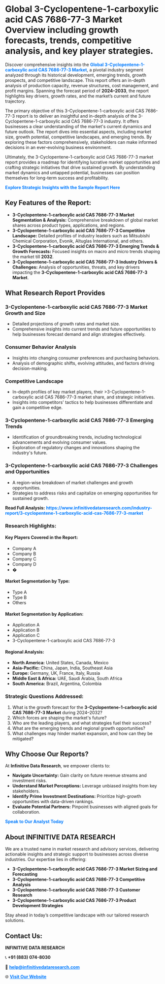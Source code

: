 <h1>Global 3-Cyclopentene-1-carboxylic acid CAS 7686-77-3 Market Overview including growth forecasts, trends, competitive analysis, and key player strategies.</h1>
<p>
Discover comprehensive insights into the 
<a href="https://www.infinitivedataresearch.com/industry-report/3-cyclopentene-1-carboxylic-acid-cas-7686-77-3-market" rel="dofollow" style="color: #007BFF; text-decoration: none;"><strong>Global 3-Cyclopentene-1-carboxylic acid CAS 7686-77-3 Market</strong></a>, a pivotal industry segment analyzed through its historical development, emerging trends, growth prospects, and competitive landscape. This report offers an in-depth analysis of production capacity, revenue structures, cost management, and profit margins. Spanning the forecast period of <strong>2024–2033</strong>, the report highlights key drivers, growth rates, and the market’s current and future trajectory.
</p>
<p>
The primary objective of this 3-Cyclopentene-1-carboxylic acid CAS 7686-77-3 report is to deliver an insightful and in-depth analysis of the 3-Cyclopentene-1-carboxylic acid CAS 7686-77-3 industry. It offers businesses a clear understanding of the market's current dynamics and future outlook. The report dives into essential aspects, including market size, growth potential, competitive landscapes, and emerging trends. By exploring these factors comprehensively, stakeholders can make informed decisions in an ever-evolving business environment.
</p>
<p>
Ultimately, the 3-Cyclopentene-1-carboxylic acid CAS 7686-77-3 market report provides a roadmap for identifying lucrative market opportunities and crafting strategic initiatives that drive sustained growth. By understanding market dynamics and untapped potential, businesses can position themselves for long-term success and profitability.
</p>
<p>
<a href="https://www.infinitivedataresearch.com/request-sample/reportId=112535" style="color: #007BFF; text-decoration: none;"><strong>Explore Strategic Insights with the Sample Report Here</strong></a>
</p>

<h2>Key Features of the Report:</h2>
<ul>
<li><strong>3-Cyclopentene-1-carboxylic acid CAS 7686-77-3 Market Segmentation & Analysis:</strong> Comprehensive breakdown of global market shares across product types, applications, and regions.</li>
<li><strong>3-Cyclopentene-1-carboxylic acid CAS 7686-77-3 Competitive Landscape:</strong> Detailed profiles of industry leaders such as Mitsubishi Chemical Corporation, Evonik, Altuglas International, and others.</li>
<li><strong>3-Cyclopentene-1-carboxylic acid CAS 7686-77-3 Emerging Trends & Growth Forecasts:</strong> Focused insights on macro and micro trends shaping the market till <strong>2032</strong>.</li>
<li><strong>3-Cyclopentene-1-carboxylic acid CAS 7686-77-3 Industry Drivers & Challenges:</strong> Analysis of opportunities, threats, and key drivers impacting the <strong>3-Cyclopentene-1-carboxylic acid CAS 7686-77-3 Market</strong>.</li>
</ul>

<h2>What Research Report Provides</h2>
<h3>3-Cyclopentene-1-carboxylic acid CAS 7686-77-3 Market Growth and Size</h3>
<ul>
<li>Detailed projections of growth rates and market size.</li>
<li>Comprehensive insights into current trends and future opportunities to help businesses forecast demand and align strategies effectively.</li>
</ul>

<h3>Consumer Behavior Analysis</h3>
<ul>
<li>Insights into changing consumer preferences and purchasing behaviors.</li>
<li>Analysis of demographic shifts, evolving attitudes, and factors driving decision-making.</li>
</ul>

<h3>Competitive Landscape</h3>
<ul>
<li>In-depth profiles of key market players, their >3-Cyclopentene-1-carboxylic acid CAS 7686-77-3 market share, and strategic initiatives.</li>
<li>Insights into competitors' tactics to help businesses differentiate and gain a competitive edge.</li>
</ul>

<h3>3-Cyclopentene-1-carboxylic acid CAS 7686-77-3 Emerging Trends</h3>
<ul>
<li>Identification of groundbreaking trends, including technological advancements and evolving consumer values.</li>
<li>Exploration of regulatory changes and innovations shaping the industry's future.</li>
</ul>

<h3>3-Cyclopentene-1-carboxylic acid CAS 7686-77-3 Challenges and Opportunities</h3>
<ul>
<li>A region-wise breakdown of market challenges and growth opportunities.</li>
<li>Strategies to address risks and capitalize on emerging opportunities for sustained growth.</li>
</ul>
<p><strong>Read Full Analysis:</strong> <a href="https://www.infinitivedataresearch.com/industry-report/3-cyclopentene-1-carboxylic-acid-cas-7686-77-3-market" rel="dofollow" style="color: #007BFF; text-decoration: none;"><strong>https://www.infinitivedataresearch.com/industry-report/3-cyclopentene-1-carboxylic-acid-cas-7686-77-3-market</strong></a></p>
<h3>Research Highlights:</h3>
<h4>Key Players Covered in the Report:</h4>
<ul><li>Company A</li><li>Company B</li><li>Company C</li><li>Company D</li><li>�</li></ul>
<h4>Market Segmentation by Type:</h4>
<ul><li>Type A</li><li>Type B</li><li>Others</li></ul>
<h4>Market Segmentation by Application:</h4>
<ul><li>Application A</li><li>Application B</li><li>Application C</li><li>3-Cyclopentene-1-carboxylic acid CAS 7686-77-3</li></ul>

<h4>Regional Analysis:</h4>
<ul>
<li><strong>North America:</strong> United States, Canada, Mexico</li>
<li><strong>Asia-Pacific:</strong> China, Japan, India, Southeast Asia</li>
<li><strong>Europe:</strong> Germany, UK, France, Italy, Russia</li>
<li><strong>Middle East & Africa:</strong> UAE, Saudi Arabia, South Africa</li>
<li><strong>South America:</strong> Brazil, Argentina, Colombia</li>
</ul>

<h3>Strategic Questions Addressed:</h3>
<ol>
<li>What is the growth forecast for the <strong>3-Cyclopentene-1-carboxylic acid CAS 7686-77-3 Market</strong> during 2024–2032?</li>
<li>Which forces are shaping the market's future?</li>
<li>Who are the leading players, and what strategies fuel their success?</li>
<li>What are the emerging trends and regional growth opportunities?</li>
<li>What challenges may hinder market expansion, and how can they be mitigated?</li>
</ol>

<h2>Why Choose Our Reports?</h2>
<p>At <strong>Infinitive Data Research</strong>, we empower clients to:</p>
<ul>
<li><strong>Navigate Uncertainty:</strong> Gain clarity on future revenue streams and investment risks.</li>
<li><strong>Understand Market Perceptions:</strong> Leverage unbiased insights from key stakeholders.</li>
<li><strong>Identify Prime Investment Destinations:</strong> Prioritize high-growth opportunities with data-driven rankings.</li>
<li><strong>Evaluate Potential Partners:</strong> Pinpoint businesses with aligned goals for collaboration.</li>
</ul>
<p><a href="https://www.infinitivedataresearch.com/industry-report/3-cyclopentene-1-carboxylic-acid-cas-7686-77-3-market" rel="dofollow" style="color: #007BFF; text-decoration: none;"><strong>Speak to Our Analyst Today</strong></a></p>

<h2>About INFINITIVE DATA RESEARCH</h2>
<p>We are a trusted name in market research and advisory services, delivering actionable insights and strategic support to businesses across diverse industries. Our expertise lies in offering:</p>
<ul>
<li><strong>3-Cyclopentene-1-carboxylic acid CAS 7686-77-3 Market Sizing and Forecasting</strong></li>
<li><strong>3-Cyclopentene-1-carboxylic acid CAS 7686-77-3 Competitive Analysis</strong></li>
<li><strong>3-Cyclopentene-1-carboxylic acid CAS 7686-77-3 Customer Research</strong></li>
<li><strong>3-Cyclopentene-1-carboxylic acid CAS 7686-77-3 Product Development Strategies</strong></li>
</ul>
<p>Stay ahead in today’s competitive landscape with our tailored research solutions.</p>

<h2>Contact Us:</h2>
<p><strong>INFINITIVE DATA RESEARCH</strong></p>
<p>📞 <strong>+91 (883) 074-8030</strong></p>
<p>📧 <strong><a href="mailto:help@infinitivedataresearch.com" style="color: #007BFF;">help@infinitivedataresearch.com</a></strong></p>
<p>🌐 <strong><a href="https://www.infinitivedataresearch.com" rel="dofollow" style="color: #007BFF;">Visit Our Website</a></strong></p>